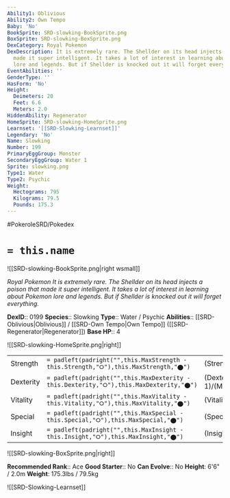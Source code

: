 ```yaml
---
Ability1: Oblivious
Ability2: Own Tempo
Baby: 'No'
BookSprite: SRD-slowking-BookSprite.png
BoxSprite: SRD-slowking-BoxSprite.png
DexCategory: Royal Pokemon
DexDescription: It is extremely rare. The Shellder on its head injects a poison that
  made it super intelligent. It takes a lot of interest in learning about Pokemon
  lore and legends. But if Shellder is knocked out it will forget everything.
EventAbilities: ''
GenderType: ''
HasForm: 'No'
Height:
  Deimeters: 20
  Feet: 6.6
  Meters: 2.0
HiddenAbility: Regenerator
HomeSprite: SRD-slowking-HomeSprite.png
Learnset: '[[SRD-Slowking-Learnset]]'
Legendary: 'No'
Name: Slowking
Number: 199
PrimaryEggGroup: Monster
SecondaryEggGroup: Water 1
Sprite: slowking.png
Type1: Water
Type2: Psychic
Weight:
  Hectograms: 795
  Kilograms: 79.5
  Pounds: 175.3
---
```


#PokeroleSRD/Pokedex

# `= this.name`

![[SRD-slowking-BookSprite.png|right wsmall]]

*Royal Pokemon*
*It is extremely rare. The Shellder on its head injects a poison that made it super intelligent. It takes a lot of interest in learning about Pokemon lore and legends. But if Shellder is knocked out it will forget everything.*

**DexID**:: 0199
**Species**:: Slowking
**Type**:: Water / Psychic
**Abilities**:: [[SRD-Oblivious|Oblivious]] / [[SRD-Own Tempo|Own Tempo]] ([[SRD-Regenerator|Regenerator]])
**Base HP**:: 4

![[SRD-slowking-HomeSprite.png|right]]

|           |                                                                                        |                                          |
| --------- | -------------------------------------------------------------------------------------- | ---------------------------------------- |
| Strength  | `= padleft(padright("",this.MaxStrength - this.Strength,"⭘"),this.MaxStrength,"⬤")`    | (Strength::2)/(MaxStrength::5)   |
| Dexterity | `= padleft(padright("",this.MaxDexterity - this.Dexterity,"⭘"),this.MaxDexterity,"⬤")` | (Dexterity:: 1)/(MaxDexterity::3) |
| Vitality  | `= padleft(padright("",this.MaxVitality - this.Vitality,"⭘"),this.MaxVitality,"⬤")`    | (Vitality::2)/(MaxVitality::5)   |
| Special   | `= padleft(padright("",this.MaxSpecial - this.Special,"⭘"),this.MaxSpecial,"⬤")`       | (Special::3)/(MaxSpecial::6)     |
| Insight   | `= padleft(padright("",this.MaxInsight - this.Insight,"⭘"),this.MaxInsight,"⬤")`       | (Insight::3)/(MaxInsight::6)     |

![[SRD-slowking-BoxSprite.png|right]]

**Recommended Rank**:: Ace
**Good Starter**:: No
**Can Evolve**:: No
**Height**: 6'6" / 2.0m
**Weight**: 175.3lbs / 79.5kg

![[SRD-Slowking-Learnset]]
